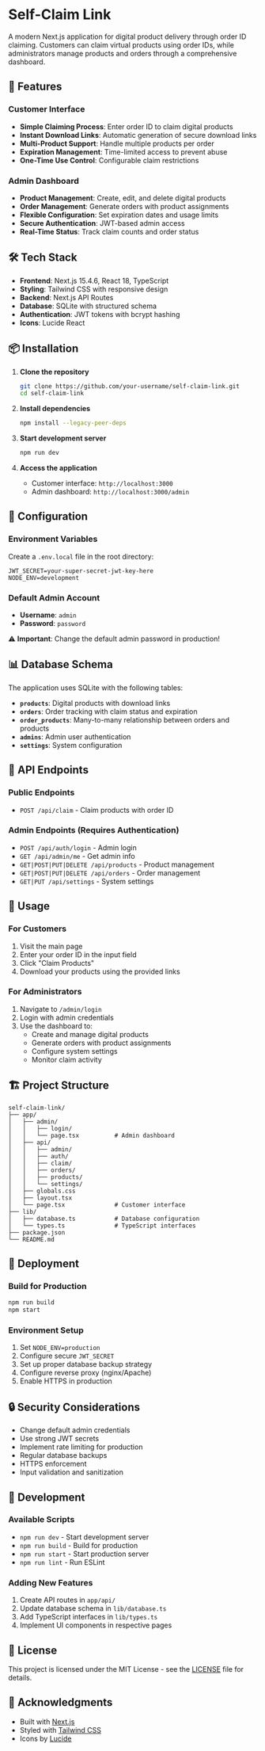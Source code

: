 # Self-Claim Link

A modern Next.js application for digital product delivery through order ID claiming. Customers can claim virtual products using order IDs, while administrators manage products and orders through a comprehensive dashboard.

## 🚀 Features

### Customer Interface
- **Simple Claiming Process**: Enter order ID to claim digital products
- **Instant Download Links**: Automatic generation of secure download links
- **Multi-Product Support**: Handle multiple products per order
- **Expiration Management**: Time-limited access to prevent abuse
- **One-Time Use Control**: Configurable claim restrictions

### Admin Dashboard
- **Product Management**: Create, edit, and delete digital products
- **Order Management**: Generate orders with product assignments
- **Flexible Configuration**: Set expiration dates and usage limits
- **Secure Authentication**: JWT-based admin access
- **Real-Time Status**: Track claim counts and order status

## 🛠️ Tech Stack

- **Frontend**: Next.js 15.4.6, React 18, TypeScript
- **Styling**: Tailwind CSS with responsive design
- **Backend**: Next.js API Routes
- **Database**: SQLite with structured schema
- **Authentication**: JWT tokens with bcrypt hashing
- **Icons**: Lucide React

## 📦 Installation

1. **Clone the repository**
   ```bash
   git clone https://github.com/your-username/self-claim-link.git
   cd self-claim-link
   ```

2. **Install dependencies**
   ```bash
   npm install --legacy-peer-deps
   ```

3. **Start development server**
   ```bash
   npm run dev
   ```

4. **Access the application**
   - Customer interface: `http://localhost:3000`
   - Admin dashboard: `http://localhost:3000/admin`

## 🔧 Configuration

### Environment Variables
Create a `.env.local` file in the root directory:

```env
JWT_SECRET=your-super-secret-jwt-key-here
NODE_ENV=development
```

### Default Admin Account
- **Username**: `admin`
- **Password**: `password`

⚠️ **Important**: Change the default admin password in production!

## 📊 Database Schema

The application uses SQLite with the following tables:

- **`products`**: Digital products with download links
- **`orders`**: Order tracking with claim status and expiration
- **`order_products`**: Many-to-many relationship between orders and products
- **`admins`**: Admin user authentication
- **`settings`**: System configuration

## 🔐 API Endpoints

### Public Endpoints
- `POST /api/claim` - Claim products with order ID

### Admin Endpoints (Requires Authentication)
- `POST /api/auth/login` - Admin login
- `GET /api/admin/me` - Get admin info
- `GET|POST|PUT|DELETE /api/products` - Product management
- `GET|POST|PUT|DELETE /api/orders` - Order management
- `GET|PUT /api/settings` - System settings

## 🎯 Usage

### For Customers
1. Visit the main page
2. Enter your order ID in the input field
3. Click "Claim Products"
4. Download your products using the provided links

### For Administrators
1. Navigate to `/admin/login`
2. Login with admin credentials
3. Use the dashboard to:
   - Create and manage digital products
   - Generate orders with product assignments
   - Configure system settings
   - Monitor claim activity

## 🏗️ Project Structure

```
self-claim-link/
├── app/
│   ├── admin/
│   │   ├── login/
│   │   └── page.tsx          # Admin dashboard
│   ├── api/
│   │   ├── admin/
│   │   ├── auth/
│   │   ├── claim/
│   │   ├── orders/
│   │   ├── products/
│   │   └── settings/
│   ├── globals.css
│   ├── layout.tsx
│   └── page.tsx              # Customer interface
├── lib/
│   ├── database.ts           # Database configuration
│   └── types.ts              # TypeScript interfaces
├── package.json
└── README.md
```

## 🚀 Deployment

### Build for Production
```bash
npm run build
npm start
```

### Environment Setup
1. Set `NODE_ENV=production`
2. Configure secure `JWT_SECRET`
3. Set up proper database backup strategy
4. Configure reverse proxy (nginx/Apache)
5. Enable HTTPS in production

## 🔒 Security Considerations

- Change default admin credentials
- Use strong JWT secrets
- Implement rate limiting for production
- Regular database backups
- HTTPS enforcement
- Input validation and sanitization

## 📝 Development

### Available Scripts
- `npm run dev` - Start development server
- `npm run build` - Build for production
- `npm run start` - Start production server
- `npm run lint` - Run ESLint

### Adding New Features
1. Create API routes in `app/api/`
2. Update database schema in `lib/database.ts`
3. Add TypeScript interfaces in `lib/types.ts`
4. Implement UI components in respective pages

## 📄 License

This project is licensed under the MIT License - see the [LICENSE](LICENSE) file for details.

## 🎉 Acknowledgments

- Built with [Next.js](https://nextjs.org/)
- Styled with [Tailwind CSS](https://tailwindcss.com/)
- Icons by [Lucide](https://lucide.dev/)
